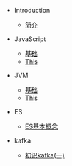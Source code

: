 * Introduction
    * [简介](README.md)

* JavaScript
    * [基础](/javascript/base.md)
    * [This](/javascript/this.md)
    
* JVM
    * [基础](/javascript/base.md)
    * [This](/javascript/this.md)
    
* ES
    * [ES基本概念](/es/ES基本概念.md)
    
* kafka
    * [初识kafka(一)](/kafka/初识kafka(一).md)